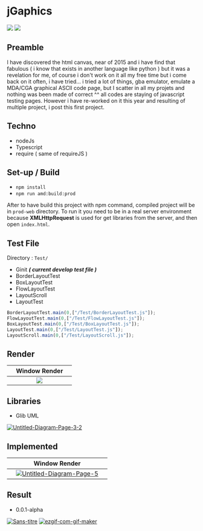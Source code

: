 # jGaphics

<img src="https://img.shields.io/badge/Git version-0.0.1-yellowgreen"/> <img src="https://img.shields.io/github/languages/top/devGnode/jgraphics"/> 

## Preamble

I have discovered the html canvas, near of 2015 and i have find that fabulous  ( i know that exists in another language like python ) but it was a revelation for me, of course i don't work on it all my free time but i come back on it often, i have tried... i tried a lot of things, gba emulator, emulate a MDA/CGA graphical ASCII code page,  but I scatter in all my projets and nothing was been made of correct ^^ all codes are staying of  javascript testing pages.  However i have re-worked on it this year and resulting of multiple project, i post this first project. 

## Techno

- nodeJs
- Typescript
- require ( same of requireJS )

## Set-up / Build

- `npm install`
- `npm run amd:build:prod`

After to have build this project with npm command, compiled project will be in `prod-web` directory.
To run it you need to be in a real server environment because **XMLHttpRequest** is used for get libraries from the server, and then open `index.html`.


## Test File

Directory : `Test/`

- Ginit ***( current develop test file )***
- BorderLayoutTest
- BoxLayoutTest
- FlowLayoutTest
- LayoutScroll
- LayoutTest

````typescript
BorderLayoutTest.main(0,["/Test/BorderLayoutTest.js"]);
FlowLayoutTest.main(0,["/Test/FlowLayoutTest.js"]);
BoxLayoutTest.main(0,["/Test/BoxLayoutTest.js"]);
LayoutTest.main(0,["/Test/LayoutTest.js"]);
LayoutScroll.main(0,["/Test/LayoutScroll.js"]);
````
## Render 

|  | Window Render    |  |
| :--------------- |:---------------:| -----:|
|   |<img src="https://i.ibb.co/vdk7QB5/framerender.png">| |

## Libraries

- Glib UML

<a href="https://ibb.co/ysXscpR"><img src="https://i.ibb.co/6sms78Z/Untitled-Diagram-Page-3-2.png" alt="Untitled-Diagram-Page-3-2" border="0"></a>

## Implemented

|  | Window Render    |  |
| :--------------- |:---------------:| -----:|
|   |<a href="https://ibb.co/F51qK1C"><img src="https://i.ibb.co/9b03N0S/Untitled-Diagram-Page-5.png" alt="Untitled-Diagram-Page-5" border="0" /></a>| |

## Result

- 0.0.1-alpha

<a href="https://ibb.co/xMKLgXd"><img src="https://i.ibb.co/fCVFNqL/Sans-titre.png" alt="Sans-titre" border="0"></a>
<a href="https://imgbb.com/"><img src="https://i.ibb.co/yQF3cby/ezgif-com-gif-maker.gif" alt="ezgif-com-gif-maker" border="0" /></a>

